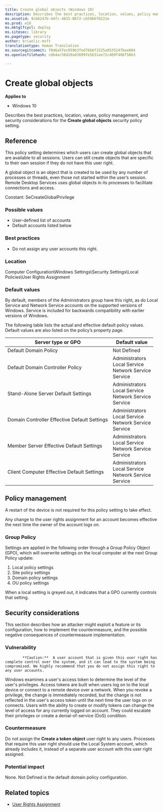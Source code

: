 ```yaml
---
title: Create global objects (Windows 10)
description: Describes the best practices, location, values, policy management, and security considerations for the Create global objects security policy setting.
ms.assetid: 9cb6247b-44fc-4815-86f2-cb59b6f0221e
ms.prod: w10
ms.mktglfcycl: deploy
ms.sitesec: library
ms.pagetype: security
author: brianlic-msft
translationtype: Human Translation
ms.sourcegitcommit: f046a5fec059b3fed76b6f3225a0535247bee884
ms.openlocfilehash: cdb4ac58d20ad3699fe5631ae72c409f486f50b3

---
```


# Create global objects

**Applies to**
-   Windows 10

Describes the best practices, location, values, policy management, and security considerations for the **Create global objects** security policy setting.

## Reference

This policy setting determines which users can create global objects that are available to all sessions. Users can still create objects that are specific to their own session if they do not have this user right.

A global object is an object that is created to be used by any number of processes or threads, even those not started within the user’s session. Remote Desktop Services uses global objects in its processes to facilitate connections and access.

Constant: SeCreateGlobalPrivilege

### Possible values

-   User-defined list of accounts
-   Default accounts listed below

### Best practices

-   Do not assign any user accounts this right.

### Location

Computer Configuration\\Windows Settings\\Security Settings\\Local Policies\\User Rights Assignment

### Default values

By default, members of the Administrators group have this right, as do Local Service and Network Service accounts on the supported versions of Windows. Service is included for backwards compatibility with earlier versions of Windows.

The following table lists the actual and effective default policy values. Default values are also listed on the policy’s property page.

| Server type or GPO | Default value |
| - | - |
| Default Domain Policy | Not Defined | 
| Default Domain Controller Policy | Administrators<br/>Local Service<br/>Network Service<br/>Service| 
| Stand-Alone Server Default Settings | Administrators<br/>Local Service<br/>Network Service<br/>Service| 
| Domain Controller Effective Default Settings | Administrators<br/>Local Service<br/>Network Service<br/>Service| 
| Member Server Effective Default Settings | Administrators<br/>Local Service<br/>Network Service<br/>Service| 
| Client Computer Effective Default Settings | Administrators<br/>Local Service<br/>Network Service<br/>Service| 
 
## Policy management

A restart of the device is not required for this policy setting to take effect.

Any change to the user rights assignment for an account becomes effective the next time the owner of the account logs on.

### Group Policy

Settings are applied in the following order through a Group Policy Object (GPO), which will overwrite settings on the local computer at the next Group Policy update:

1.  Local policy settings
2.  Site policy settings
3.  Domain policy settings
4.  OU policy settings

When a local setting is greyed out, it indicates that a GPO currently controls that setting.

## Security considerations

This section describes how an attacker might exploit a feature or its configuration, how to implement the countermeasure, and the possible negative consequences of countermeasure implementation.

### Vulnerability

>
            **Caution:**  A user account that is given this user right has complete control over the system, and it can lead to the system being compromised. We highly recommend that you do not assign this right to any user accounts.
 
Windows examines a user's access token to determine the level of the user's privileges. Access tokens are built when users log on to the local device or connect to a remote device over a network. When you revoke a privilege, the change is immediately recorded, but the change is not reflected in the user's access token until the next time the user logs on or connects. Users with the ability to create or modify tokens can change the level of access for any currently logged on account. They could escalate their privileges or create a denial-of-service (DoS) condition.

### Countermeasure

Do not assign the **Create a token object** user right to any users. Processes that require this user right should use the Local System account, which already includes it, instead of a separate user account with this user right assigned.

### Potential impact

None. Not Defined is the default domain policy configuration.

## Related topics

- [User Rights Assignment](user-rights-assignment.md)



<!--HONumber=Jun16_HO4-->


